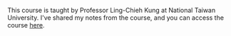 This course is taught by Professor Ling-Chieh Kung at National Taiwan University. I've shared my notes from the course, and you can access the course [here](https://www.coursera.org/learn/operations-research-modeling/home/info).
